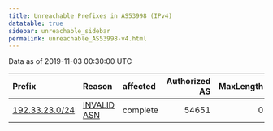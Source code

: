 ```yaml
---
title: Unreachable Prefixes in AS53998 (IPv4)
datatable: true
sidebar: unreachable_sidebar
permalink: unreachable_AS53998-v4.html
---
```


Data as of 2019-11-03 00:30:00 UTC


<div class="datatable-begin"></div>

| Prefix                                                 | Reason                                                                                                | affected   |   Authorized AS |   MaxLength | Anchor                           |   unreachable /24s |
|:-------------------------------------------------------|:------------------------------------------------------------------------------------------------------|:-----------|----------------:|------------:|:---------------------------------|-------------------:|
| [192.33.23.0/24](https://stat.ripe.net/192.33.23.0/24) | [INVALID ASN](https://rpki-validator.ripe.net/announcement-preview?asn=AS53998&prefix=192.33.23.0/24) | complete   |           54651 |           0 | [ARIN](unreachable_ARIN-v4.html) |                  1 |

<div class="datatable-end"></div>